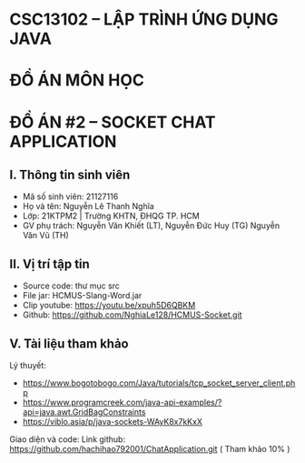 # CSC13102 – LẬP TRÌNH ỨNG DỤNG JAVA
# ĐỒ ÁN MÔN HỌC
# ĐỒ ÁN #2 – SOCKET CHAT APPLICATION

## I. Thông tin sinh viên
- Mã số sinh viên: 21127116
- Họ và tên: Nguyễn Lê Thanh Nghĩa
- Lớp: 21KTPM2 | Trường KHTN, ĐHQG TP. HCM
- GV phụ trách: Nguyễn Văn Khiết (LT), Nguyễn Đức Huy (TG) Nguyễn Văn Vũ (TH)  <br>

## II. Vị trí tập tin
- Source code: thư mục src
- File jar: HCMUS-Slang-Word.jar
- Clip youtube: https://youtu.be/xpuh5D6QBKM
- Github: https://github.com/NghiaLe128/HCMUS-Socket.git

## V. Tài liệu tham khảo
Lý thuyết:
* https://www.bogotobogo.com/Java/tutorials/tcp_socket_server_client.php
* https://www.programcreek.com/java-api-examples/?api=java.awt.GridBagConstraints
* https://viblo.asia/p/java-sockets-WAyK8x7kKxX

Giao diện và code:
Link github: https://github.com/hachihao792001/ChatApplication.git ( Tham khảo 10% )

